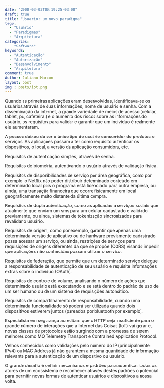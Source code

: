 ```yaml
---
date: "2000-03-03T00:19:25-03:00"
draft: true
title: "Usuario: um novo paradigma"
tags:
  - "Usuario"
  - "Paradigmas"
  - "Arquitetura"
categories:
  - "Software"
keywords:
  - "Autenticação"
  - "Autorização"
  - "Desenvolvimento"
  - "Arquitetura"
comment: true
Author: Juliano Marcon
layout: post
img : posts/iot.png
---
```


Quando as primeiras aplicações eram desenvolvidas, identificava-se os usuários
através de duas informações, nome de usuário e senha. Com a disseminação da
internet, a grande variedade de meios de acesso (celular, tablet, pc,
cafeteira.) e o aumento dos riscos sobre as informações do usuário, os
requisitos para validar e garantir que um indivíduo é realmente ele aumentaram.
<!--more-->

A pessoa deixou de ser o único tipo de usuário consumidor de produtos e
serviços. As aplicações passam a ter como requisito autenticar os dispositivos,
o local, a versão da aplicação consumidora, etc.

Requisitos de autenticação simples, através de senha.

Requisitos de biometria, autenticando o usuário através de validação física.

Requisitos de disponibilidades de serviço por área geográfica, como por exemplo,
o Netflix não poder distribuir determinado conteúdo em determinado local pois o
programa está licenciado para outra empresa, ou ainda, uma transação financeira
que ocorre fisicamente em local geograficamente muito distante da última compra.

Requisitos de dupla autenticação, como as aplicadas a serviços sociais que
atualmente que enviam um sms para um celular cadastrado e validado previamente,
ou ainda, sistemas de tokenização sincronizados para revalidar o usuário.

Requisitos de origem, como por exemplo, garantir que apenas uma determinada
versão de aplicativo ou de hardware previamente cadastrado possa acessar um
serviço, ou ainda, restrições de serviços para requisições de origens diferentes
da que se propõe (CORS) visando impedir que aplicações não conhecidas possam
utilizar o serviço.

Requisitos de federação, que permite que um determinado serviço delegue a
responsabilidade de autenticação de seu usuário e requisite informações extras
sobre o indivíduo (OAuth).

Requisitos de controle de volume, analisando o número de ações que determinado
usuário está executando e se está dentro do padrão de uso de um ser humano ou de
um sistema de requisições automático.

Requisitos de compartilhamento de responsabilidade, quando uma determinada
funcionalidade só poderá ser utilizada quando dois dispositivos estiverem juntos
(pareados por bluetooth por exemplo).

Especialista em segurança acreditam que o HTTP seja insuficiente para o grande
número de interações que a Internet das Coisas (IoT) vai gerar e, novas classes
de protocolos estão surgindo com a promessa de serem melhores como MQ Telemetry
Transport e Contrained Application Protocol.

Velhos conhecidos como validações pelo número do IP (principalmente IPv4) ou
MAC Address já não garantem a mesma quantidade de informação relevante para a
autenticação de um dispositivo ou usuário.

O grande desafio é definir mecanismos e padrões para autenticar todos os atores
de um ecossistema e reconhecer através destes padrões o potencial para permitir
novas formas de autenticar usuários e dispositivos a nossa volta.
